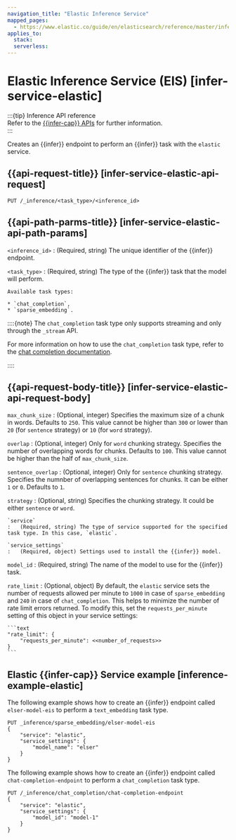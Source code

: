 ```yaml
---
navigation_title: "Elastic Inference Service"
mapped_pages:
  - https://www.elastic.co/guide/en/elasticsearch/reference/master/infer-service-elastic.html
applies_to:
  stack:
  serverless:
---
```


# Elastic Inference Service (EIS) [infer-service-elastic]

:::{tip} Inference API reference  
Refer to the [{{infer-cap}} APIs](https://www.elastic.co/docs/api/doc/elasticsearch/group/endpoint-inference) for further information.  
:::

Creates an {{infer}} endpoint to perform an {{infer}} task with the `elastic` service.

## {{api-request-title}} [infer-service-elastic-api-request] 

`PUT /_inference/<task_type>/<inference_id>`

## {{api-path-parms-title}} [infer-service-elastic-api-path-params] 

`<inference_id>`
:   (Required, string) The unique identifier of the {{infer}} endpoint.

`<task_type>`
:   (Required, string) The type of the {{infer}} task that the model will perform.

    Available task types:

    * `chat_completion`,
    * `sparse_embedding`.

::::{note} 
The `chat_completion` task type only supports streaming and only through the `_stream` API.

For more information on how to use the `chat_completion` task type, refer to the [chat completion documentation](https://www.elastic.co/docs/api/doc/elasticsearch/operation/operation-inference-stream-inference).

::::

## {{api-request-body-title}} [infer-service-elastic-api-request-body] 

`max_chunk_size`
:   (Optional, integer) Specifies the maximum size of a chunk in words. Defaults to `250`. This value cannot be higher than `300` or lower than `20` (for `sentence` strategy) or `10` (for `word` strategy).

`overlap`
:   (Optional, integer) Only for `word` chunking strategy. Specifies the number of overlapping words for chunks. Defaults to `100`. This value cannot be higher than the half of `max_chunk_size`.

`sentence_overlap`
:   (Optional, integer) Only for `sentence` chunking strategy. Specifies the numnber of overlapping sentences for chunks. It can be either `1` or `0`. Defaults to `1`.

`strategy`
:   (Optional, string) Specifies the chunking strategy. It could be either `sentence` or `word`.

    `service`
    :   (Required, string) The type of service supported for the specified task type. In this case, `elastic`.

    `service_settings`
    :   (Required, object) Settings used to install the {{infer}} model.

`model_id`
:   (Required, string) The name of the model to use for the {{infer}} task.

`rate_limit`
:   (Optional, object) By default, the `elastic` service sets the number of requests allowed per minute to `1000` in case of `sparse_embedding` and `240` in case of `chat_completion`. This helps to minimize the number of rate limit errors returned. To modify this, set the `requests_per_minute` setting of this object in your service settings:

    ```text
    "rate_limit": {
        "requests_per_minute": <<number_of_requests>>
    }
    ```

## Elastic {{infer-cap}} Service example [inference-example-elastic]

The following example shows how to create an {{infer}} endpoint called `elser-model-eis` to perform a `text_embedding` task type.

```console
PUT _inference/sparse_embedding/elser-model-eis
{
    "service": "elastic",
    "service_settings": {
        "model_name": "elser"
    }
}
```

The following example shows how to create an {{infer}} endpoint called `chat-completion-endpoint` to perform a `chat_completion` task type.

```console
PUT /_inference/chat_completion/chat-completion-endpoint
{
    "service": "elastic",
    "service_settings": {
        "model_id": "model-1"
    }
}
```
